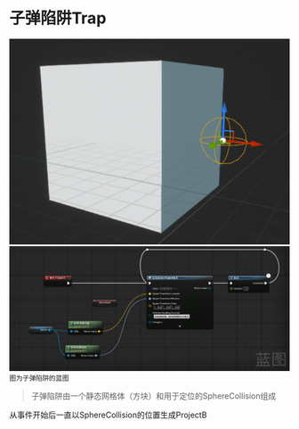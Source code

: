 # 子弹陷阱Trap

![Image](amWiki/images/Trap1.png)
![Image](amWiki/images/Trap2.png)
`图为子弹陷阱的蓝图`

>子弹陷阱由一个静态网格体（方块）和用于定位的SphereCollision组成

从事件开始后一直以SphereCollision的位置生成ProjectB
